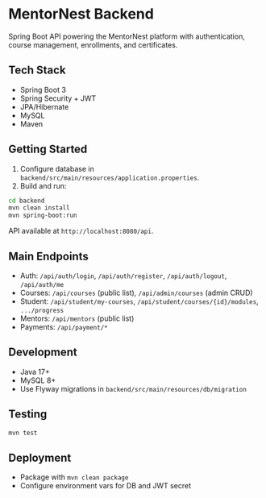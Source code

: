 # MentorNest Backend

Spring Boot API powering the MentorNest platform with authentication, course management, enrollments, and certificates.

## Tech Stack
- Spring Boot 3
- Spring Security + JWT
- JPA/Hibernate
- MySQL
- Maven

## Getting Started
1) Configure database in `backend/src/main/resources/application.properties`.
2) Build and run:
```bash
cd backend
mvn clean install
mvn spring-boot:run
```
API available at `http://localhost:8080/api`.

## Main Endpoints
- Auth: `/api/auth/login`, `/api/auth/register`, `/api/auth/logout`, `/api/auth/me`
- Courses: `/api/courses` (public list), `/api/admin/courses` (admin CRUD)
- Student: `/api/student/my-courses`, `/api/student/courses/{id}/modules`, `.../progress`
- Mentors: `/api/mentors` (public list)
- Payments: `/api/payment/*`

## Development
- Java 17+
- MySQL 8+
- Use Flyway migrations in `backend/src/main/resources/db/migration`

## Testing
```bash
mvn test
```

## Deployment
- Package with `mvn clean package`
- Configure environment vars for DB and JWT secret
